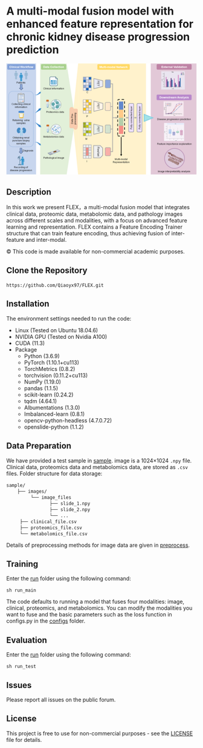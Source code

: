 # A multi-modal fusion model with enhanced feature representation for chronic kidney disease progression prediction 
 <img src="https://github.com/Qiaoyx97/FLEX/blob/main/pipeline.png" width="600" />

## Description
In this work we present FLEX，a multi-modal fusion model that integrates clinical data, proteomic data, metabolomic data, and pathology images across different scales and modalities, with a focus on advanced feature learning and representation. FLEX contains a Feature Encoding Trainer structure that can train feature encoding, thus achieving fusion of inter-feature and inter-modal. 

© This code is made available for non-commercial academic purposes.

## Clone the Repository
```
https://github.com/Qiaoyx97/FLEX.git
```

## Installation
The environment settings needed to run the code:
- Linux (Tested on Ubuntu 18.04.6)
- NVIDIA GPU (Tested on Nvidia A100)
- CUDA (11.3)
- Package
    - Python (3.6.9)
    - PyTorch (1.10.1+cu113)
    - TorchMetrics (0.8.2)
    - torchvision (0.11.2+cu113)
    - NumPy (1.19.0)
    - pandas (1.1.5)
    - scikit-learn (0.24.2)
    - tqdm (4.64.1)
    - Albumentations (1.3.0)
    - Imbalanced-learn (0.8.1)
    - opencv-python-headless (4.7.0.72)
    - openslide-python (1.1.2)
 
## Data Preparation
We have provided a test sample in [sample](https://github.com/Qiaoyx97/FLEX/tree/main/sample). image is a 1024×1024 `.npy` file. Clinical data, proteomics data and metabolomics data, are stored as `.csv` files. Folder structure for data storage:
```
sample/
    ├── images/
         └── image_files
                ├── slide_1.npy
                ├── slide_2.npy
                └── ...
     ├── clinical_file.csv
     ├── proteomics_file.csv
     └── metabolomics_file.csv
```
Details of preprocessing methods for image data are given in [preprocess](https://github.com/Qiaoyx97/FLEX/tree/main/preprocess).

## Training
Enter the [run](https://github.com/Qiaoyx97/FLEX/tree/main/run) folder using the following command:
```
sh run_main
```
The code defaults to running a model that fuses four modalities: image, clinical, proteomics, and metabolomics. You can modify the modalities you want to fuse and the basic parameters such as the loss function in configs.py in the [configs](https://github.com/Qiaoyx97/FLEX/tree/main/configs) folder.

## Evaluation
Enter the [run](https://github.com/Qiaoyx97/FLEX/tree/main/run) folder using the following command:
```
sh run_test
```

## Issues
Please report all issues on the public forum.

## License
This project is free to use for non-commercial purposes - see the [LICENSE](https://github.com/Qiaoyx97/FLEX/tree/main/LICENSE)  file for details.
